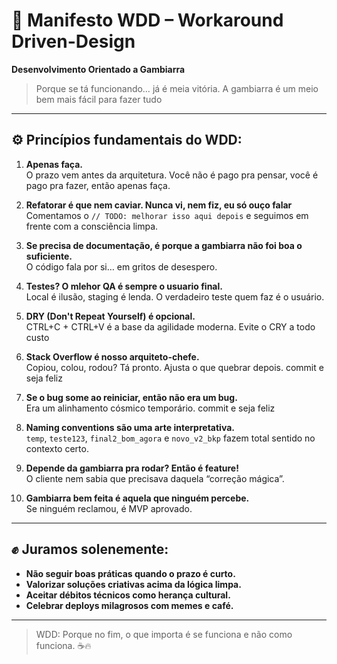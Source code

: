 # 📜 Manifesto WDD – Workaround Driven-Design  
**Desenvolvimento Orientado a Gambiarra**

> Porque se tá funcionando… já é meia vitória.
> A gambiarra é um meio bem mais fácil para fazer tudo
---

## ⚙️ Princípios fundamentais do WDD:

1. **Apenas faça.**  
   O prazo vem antes da arquitetura. Você não é pago pra pensar, você é pago pra fazer, então apenas faça.

2. **Refatorar é que nem caviar. Nunca vi, nem fiz, eu só ouço falar**  
   Comentamos o `// TODO: melhorar isso aqui depois` e seguimos em frente com a consciência limpa.

3. **Se precisa de documentação, é porque a gambiarra não foi boa o suficiente.**  
   O código fala por si… em gritos de desespero.

4. **Testes? O mlehor QA é sempre o usuario final.**  
   Local é ilusão, staging é lenda. O verdadeiro teste quem faz é o usuário.

5. **DRY (Don't Repeat Yourself) é opcional.**  
   CTRL+C + CTRL+V é a base da agilidade moderna.
   Evite o CRY a todo custo

7. **Stack Overflow é nosso arquiteto-chefe.**  
   Copiou, colou, rodou? Tá pronto. Ajusta o que quebrar depois. commit e seja feliz

8. **Se o bug some ao reiniciar, então não era um bug.**  
   Era um alinhamento cósmico temporário. commit e seja feliz

9. **Naming conventions são uma arte interpretativa.**  
   `temp`, `teste123`, `final2_bom_agora` e `novo_v2_bkp` fazem total sentido no contexto certo.

10. **Depende da gambiarra pra rodar? Então é feature!**  
   O cliente nem sabia que precisava daquela “correção mágica”.

11. **Gambiarra bem feita é aquela que ninguém percebe.**  
    Se ninguém reclamou, é MVP aprovado.

---

## ✊ Juramos solenemente:

- **Não seguir boas práticas quando o prazo é curto.**
- **Valorizar soluções criativas acima da lógica limpa.**
- **Aceitar débitos técnicos como herança cultural.**
- **Celebrar deploys milagrosos com memes e café.**

---

> WDD: Porque no fim, o que importa é se funciona e não como funciona. ☕🔥
